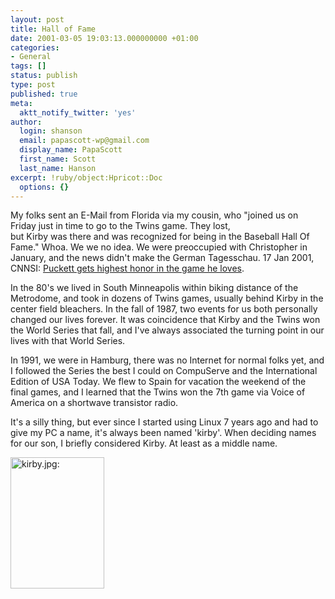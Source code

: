 ```yaml
---
layout: post
title: Hall of Fame
date: 2001-03-05 19:03:13.000000000 +01:00
categories:
- General
tags: []
status: publish
type: post
published: true
meta:
  aktt_notify_twitter: 'yes'
author:
  login: shanson
  email: papascott-wp@gmail.com
  display_name: PapaScott
  first_name: Scott
  last_name: Hanson
excerpt: !ruby/object:Hpricot::Doc
  options: {}
---
```

<p>My folks sent an E-Mail from Florida via my cousin, who "joined us on Friday just in time to go to the Twins game.  They lost,<br />
but Kirby was there and was recognized for being in the Baseball Hall Of Fame." Whoa. We we no idea. We were preoccupied with Christopher in January, and the news didn't make the German Tagesschau. 17 Jan 2001, CNNSI: <a href="http://sportsillustrated.cnn.com/baseball/mlb/news/2001/01/17/hall_puckett_ap/">Puckett gets highest honor in the game he loves</a>.</p>
<p>In the 80's we lived in South Minneapolis within biking distance of the Metrodome, and took in dozens of Twins games, usually behind Kirby in the center field bleachers. In the fall of 1987, two events for us both personally changed our lives forever. It was coincidence that Kirby and the Twins won the World Series that fall, and I've always associated the turning point in our lives with that World Series.</p>
<p>In 1991, we were in Hamburg, there was no Internet for normal folks yet, and I followed the Series the best I could on CompuServe and the International Edition of USA Today. We flew to Spain for vacation the weekend of the final games, and I learned that the Twins won the 7th game via Voice of America on a shortwave transistor radio.</p>
<p>It's a silly thing, but ever since I started using Linux 7 years ago and had to give my PC a name, it's always been named 'kirby'. When deciding names for our son, I briefly considered Kirby. At least as a middle name. </p>
<p><img src="http://www.papascott.de/wordpress/wp-content/uploads/2001/03/t1puckettap01.jpg" height="210" width="150" border="0" alt="kirby.jpg: " /></p>
